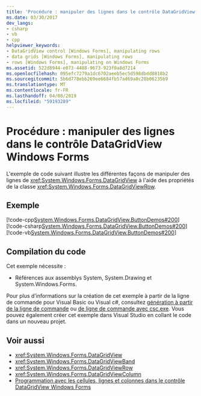 ```yaml
---
title: 'Procédure : manipuler des lignes dans le contrôle DataGridView Windows Forms'
ms.date: 03/30/2017
dev_langs:
- csharp
- vb
- cpp
helpviewer_keywords:
- DataGridView control [Windows Forms], manipulating rows
- data grids [Windows Forms], manipulating rows
- rows [Windows Forms], manipulating on Windows Forms
ms.assetid: 522d8944-e073-4488-9673-923f0a8d7214
ms.openlocfilehash: 095efc7279a1dc6702aeeb5ec5d598dbdd8818b2
ms.sourcegitcommit: 5b6d778ebb269ee6684fb57ad69a8c28b06235b9
ms.translationtype: MT
ms.contentlocale: fr-FR
ms.lasthandoff: 04/08/2019
ms.locfileid: "59193289"
---
```

# <a name="how-to-manipulate-rows-in-the-windows-forms-datagridview-control"></a>Procédure : manipuler des lignes dans le contrôle DataGridView Windows Forms
L'exemple de code suivant illustre les différentes façons de manipuler des lignes de <xref:System.Windows.Forms.DataGridView> à l'aide des propriétés de la classe <xref:System.Windows.Forms.DataGridViewRow>.  
  
## <a name="example"></a>Exemple  
 [!code-cpp[System.Windows.Forms.DataGridView.ButtonDemos#200](~/samples/snippets/cpp/VS_Snippets_Winforms/System.Windows.Forms.DataGridView.ButtonDemos/CPP/DataGridViewRowDemo.cpp#200)]
 [!code-csharp[System.Windows.Forms.DataGridView.ButtonDemos#200](~/samples/snippets/csharp/VS_Snippets_Winforms/System.Windows.Forms.DataGridView.ButtonDemos/CS/DataGridViewRowDemo.cs#200)]
 [!code-vb[System.Windows.Forms.DataGridView.ButtonDemos#200](~/samples/snippets/visualbasic/VS_Snippets_Winforms/System.Windows.Forms.DataGridView.ButtonDemos/VB/datagridviewrowdemo.vb#200)]  
  
## <a name="compiling-the-code"></a>Compilation du code  
 Cet exemple nécessite :  
  
-   Références aux assemblys System, System.Drawing et System.Windows.Forms.  
  
 Pour plus d’informations sur la création de cet exemple à partir de la ligne de commande pour Visual Basic ou Visual c#, consultez [génération à partir de la ligne de commande](../../../visual-basic/reference/command-line-compiler/building-from-the-command-line.md) ou [de ligne de commande avec csc.exe](../../../csharp/language-reference/compiler-options/command-line-building-with-csc-exe.md). Vous pouvez également créer cet exemple dans Visual Studio en collant le code dans un nouveau projet.  
  
## <a name="see-also"></a>Voir aussi

- <xref:System.Windows.Forms.DataGridView>
- <xref:System.Windows.Forms.DataGridViewBand>
- <xref:System.Windows.Forms.DataGridViewRow>
- <xref:System.Windows.Forms.DataGridViewColumn>
- [Programmation avec les cellules, lignes et colonnes dans le contrôle DataGridView Windows Forms](programming-with-cells-rows-and-columns-in-the-datagrid.md)
